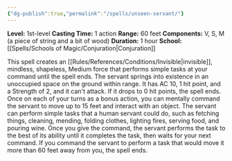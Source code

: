 ```yaml
---
{"dg-publish":true,"permalink":"/spells/unseen-servant/"}
---
```


**Level:** 1st-level
**Casting Time:** 1 action
**Range:** 60 feet
**Components:** V, S, M (a piece of string and a bit of wood)
**Duration:** 1 hour
**School:** [[Spells/Schools of Magic/Conjuration\|Conjuration]]

This spell creates an [[Rules/References/Conditions/Invisible\|invisible]], mindless, shapeless, Medium force that performs simple tasks at your command until the spell ends. The servant springs into existence in an unoccupied space on the ground within range. It has AC 10, 1 hit point, and a Strength of 2, and it can't attack. If it drops to 0 hit points, the spell ends.
Once on each of your turns as a bonus action, you can mentally command the servant to move up to 15 feet and interact with an object. The servant can perform simple tasks that a human servant could do, such as fetching things, cleaning, mending, folding clothes, lighting fires, serving food, and pouring wine. Once you give the command, the servant performs the task to the best of its ability until it completes the task, then waits for your next command.
If you command the servant to perform a task that would move it more than 60 feet away from you, the spell ends.